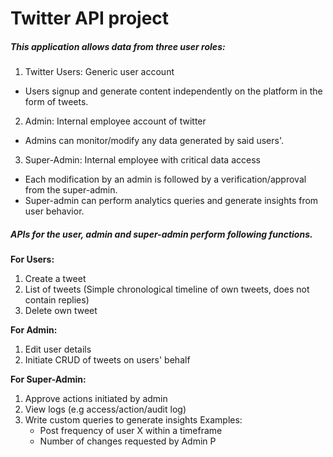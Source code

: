 # Twitter API project

##### This application allows data from three user roles:
1. Twitter Users: Generic user account
  * Users signup and generate content independently on the platform in the form of tweets.
2. Admin: Internal employee account of twitter
  * Admins can monitor/modify any data generated by said users'.
3. Super-Admin: Internal employee with critical data access
  * Each modification by an admin is followed by a verification/approval from the super-admin.
  * Super-admin can perform analytics queries and generate insights from user behavior.
  

##### APIs for the user, admin and super-admin perform following functions.
**For Users:**
1. Create a tweet
2. List of tweets (Simple chronological timeline of own tweets, does not contain replies)
3. Delete own tweet

**For Admin:**
1. Edit user details
2. Initiate CRUD of tweets on users' behalf

**For Super-Admin:**
1. Approve actions initiated by admin
2. View logs (e.g access/action/audit log)
3. Write custom queries to generate insights
  Examples:
    * Post frequency of user X within a timeframe
    * Number of changes requested by Admin P

